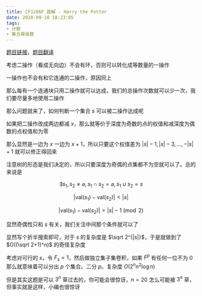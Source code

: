 ```yaml
---
title: CF1286F 题解 - Harry the Potter
date: 2020-09-10 18:23:05
tags:
- 计数
- 集合幂级数
---
```


[题目链接](https://codeforces.com/problemset/problem/1286/F)，[题目翻译](https://www.luogu.com.cn/problem/CF1286F)

<!--more-->

考虑二操作（看成无向边）不会有环，否则可以转化成等数量的一操作

一操作也不会有和它连通的二操作，原因同上

那么每有一个连通块只用二操作就可以达成，我们的总操作次数就可以少一次，我们要尽量多地使用二操作

那么问题就来了，如何判断一个集合 $s$ 可以被二操作达成呢

如果把二操作改成两边都减 $x$，那么就等价于深度为奇数的点的权值和减深度为偶数的点权值和为零

那么显然是一边为 $x$ 一边为 $x+1$，所以只要这个权值差为 $|s|-1,|s|-3,...,-|s|+1$ 就可以修正得回来

注意树的形态是我们决定的，所以只要深度为奇偶的点集都不为空就可以了。总的来说是

$$\exists s_1,s_2\neq \varnothing,s_1\cap s_2=\varnothing,s_1\cup s_2=s$$

$$|\text{val}(s_1)-\text{val}(s_2)|<|s|$$

$$|\text{val}(s_1)-\text{val}(s_2)|=|s|-1\pmod 2$$

显然奇偶性只和 $s$ 有关，我们关注中间那个条件就可以了

显然写个折半搜索即可，对于 $s$ 的复杂度是 $\sqrt 2^{|s|}$，于是就做到了 $O((\sqrt 2+1)^n)$ 的奇怪复杂度

考虑对可行的 $s$，令 $F_s=1$，然后做独立集子集卷积，如果 $F^p$ 有任何一位不为 0 那么就意味着可以分出 $p$ 个集合。二分 $p$。复杂度 $O(2^nn^2\log n)$

但是其实这题是可以 $3^n$ 草过去的，你可能会很惊讶，$n=20$ 怎么可能被 $3^n$ 草，但事实就是这样，小编也很惊讶
